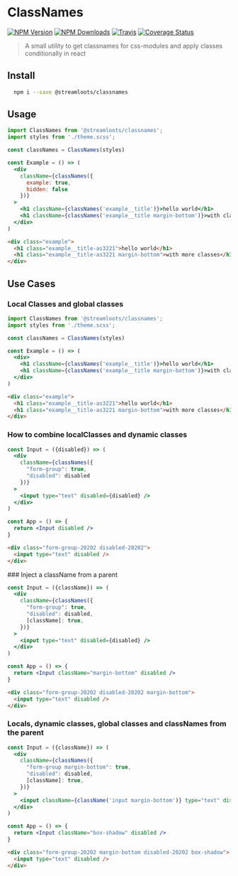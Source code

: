 # ClassNames
[![NPM Version](https://img.shields.io/npm/v/@streamloots/classnames.svg)](https://www.npmjs.com/package/@streamloots/classnames) [![NPM Downloads](https://img.shields.io/npm/dm/@streamloots/classnames.svg)](https://www.npmjs.com/package/@streamloots/classnames) [![Travis](https://travis-ci.org/@streamloots/classnames.svg?branch=master)](https://travis-ci.org/streamloots/classnames) [![Coverage Status](https://coveralls.io/repos/github/streamloots/classnames/badge.svg?branch=master)](https://coveralls.io/github/streamloots/classnames?branch=master)


> A small utility to get classnames for css-modules and apply classes conditionally in react

## Install

```sh
  npm i --save @streamloots/classnames
```

## Usage

```jsx
import ClassNames from '@streamloots/classnames';
import styles from './theme.scss';

const classNames = ClassNames(styles)

const Example = () => (
  <div
    className={classNames({
      example: true,
      hidden: false
    })}
  >
    <h1 className={classNames('example__title')}>hello world</h1>
    <h1 className={classNames('example__title margin-bottom')}>with classes</h1>
  </div>
)
```

```html
<div class="example">
  <h1 class="example__title-as3221">hello world</h1>
  <h1 class="example__title-as3221 margin-bottom">with more classes</h1>
</div>
```

## Use Cases

### Local Classes and global classes

```jsx
import ClassNames from '@streamloots/classnames';
import styles from './theme.scss';

const classNames = ClassNames(styles)

const Example = () => (
  <div>
    <h1 className={classNames('example__title')}>hello world</h1>
    <h1 className={classNames('example__title margin-bottom')}>with classes</h1>
  </div>
)
```

```html
<div class="example">
  <h1 class="example__title-as3221">hello world</h1>
  <h1 class="example__title-as3221 margin-bottom">with more classes</h1>
</div>
```

### How to combine localClasses and dynamic classes

```jsx
const Input = ({disabled}) => (
  <div
    className={classNames({
      "form-group": true,
      "disabled": disabled
    })}
  >
    <input type="text" disabled={disabled} />
  </div>
)

const App = () => {
  return <Input disabled />
}
```

```html
<div class="form-group-20202 disabled-20202">
  <input type="text" disabled />
</div>
```

### Inject a className from a parent

```jsx
const Input = ({className}) => (
  <div
    className={classNames({
      "form-group": true,
      "disabled": disabled,
      [className]: true,
    })}
  >
    <input type="text" disabled={disabled} />
  </div>
)

const App = () => {
  return <Input className="margin-bottom" disabled />
}
```

```html
<div class="form-group-20202 disabled-20202 margin-bottom">
  <input type="text" disabled />
</div>
```

### Locals, dynamic classes, global classes and classNames from the parent

```jsx
const Input = ({className}) => (
  <div
    className={classNames({
      "form-group margin-bottom": true,
      "disabled": disabled,
      [className]: true,
    })}
  >
    <input className={className('input margin-bottom')} type="text" disabled={disabled} />
  </div>
)

const App = () => {
  return <Input className="box-shadow" disabled />
}
```

```html
<div class="form-group-20202 margin-bottom disabled-20202 box-shadow">
  <input type="text" disabled />
</div>
```